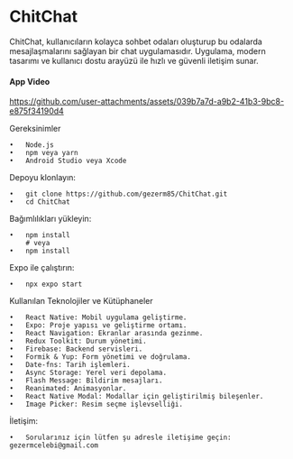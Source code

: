 # ChitChat
ChitChat, kullanıcıların kolayca sohbet odaları oluşturup bu odalarda mesajlaşmalarını sağlayan bir chat uygulamasıdır. Uygulama, modern tasarımı ve kullanıcı dostu arayüzü ile hızlı ve güvenli iletişim sunar.



#### App Video

https://github.com/user-attachments/assets/039b7a7d-a9b2-41b3-9bc8-e875f34190d4


Gereksinimler

	•	Node.js
	•	npm veya yarn
	•	Android Studio veya Xcode



Depoyu klonlayın:

	•	git clone https://github.com/gezerm85/ChitChat.git
	•	cd ChitChat


 
 Bağımlılıkları yükleyin:

 	•	npm install
		# veya
	•	npm install


 
Expo ile çalıştırın:
  
 	•	npx expo start





Kullanılan Teknolojiler ve Kütüphaneler

	•	React Native: Mobil uygulama geliştirme.
	•	Expo: Proje yapısı ve geliştirme ortamı.
	•	React Navigation: Ekranlar arasında gezinme.
	•	Redux Toolkit: Durum yönetimi.
	•	Firebase: Backend servisleri.
	•	Formik & Yup: Form yönetimi ve doğrulama.
	•	Date-fns: Tarih işlemleri.
	•	Async Storage: Yerel veri depolama.
	•	Flash Message: Bildirim mesajları.
	•	Reanimated: Animasyonlar.
	•	React Native Modal: Modallar için geliştirilmiş bileşenler.
	•	Image Picker: Resim seçme işlevselliği.


  İletişim:
  
 	•	Sorularınız için lütfen şu adresle iletişime geçin: gezermcelebi@gmail.com
 
    




